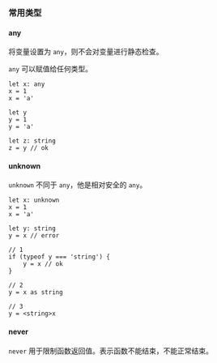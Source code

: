 



### 常用类型

#### any

将变量设置为 `any`，则不会对变量进行静态检查。

`any` 可以赋值给任何类型。

```tsx
let x: any
x = 1
x = 'a'

let y
y = 1
y = 'a'

let z: string
z = y // ok
```

#### unknown

`unknown` 不同于 `any`，他是相对安全的 `any`。

```tsx
let x: unknown
x = 1
x = 'a'

let y: string
y = x // error

// 1
if (typeof y === 'string') {
    y = x // ok
}

// 2
y = x as string

// 3
y = <string>x
```

#### never

`never` 用于限制函数返回值。表示函数不能结束，不能正常结束。

